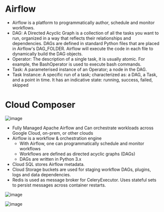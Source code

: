 # Airflow
- Airflow is a platform to programmatically author, schedule and monitor workflows.
- DAG: A Directed Acyclic Graph is a collection of all the tasks you want to run, organized in a way that reflects their relationships and dependencies. DAGs are defined in standard Python files that are placed in Airflow's DAG_FOLDER. Airflow will execute the code in each file to dynamically build the DAG objects.
- Operator: The description of a single task, it is usually atomic. For example, the BashOperator is used to execute bash commands.
- Task: A parameterised instance of an Operator; a node in the DAG.
- Task Instance: A specific run of a task; characterized as: a DAG, a Task, and a point in time. It has an indicative state: running, success, failed, skipped



# Cloud Composer

  ![image](https://github.com/user-attachments/assets/b7ac3a75-102a-4de1-8317-56e80a374733)

- Fully Managed Apache Airflow and Can orchestrate workloads across Google Cloud, on-prem, or other clouds
- Airflow is a workflow & orchestration engine
  - With Airflow, one can programmatically schedule and monitor workflows
  - Workflows are defined as directed acyclic graphs (DAGs)
  - DAGs are written in Python 3.x
- Cloud SQL stores Airflow metadata.
- Cloud Storage buckets are used for staging workflow DAGs, plugins, logs and data dependencies.
- Redis is used as message broker for CeleryExecutor. Uses stateful sets to persist messages across container restarts. 

![image](https://github.com/user-attachments/assets/4d466e6b-44f8-4dcc-9314-1c5470371c3e)


![image](https://github.com/user-attachments/assets/cfa9ba9b-80b6-4eee-bbf0-ac192b9637a5)
